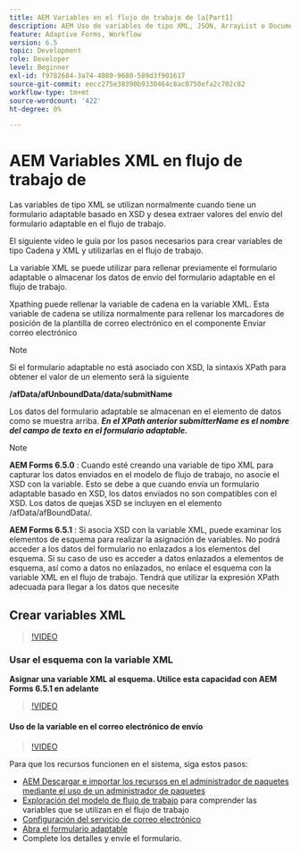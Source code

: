 ```yaml
---
title: AEM Variables en el flujo de trabajo de la[Part1]
description: AEM Uso de variables de tipo XML, JSON, ArrayList o Document en un flujo de trabajo de
feature: Adaptive Forms, Workflow
version: 6.5
topic: Development
role: Developer
level: Beginner
exl-id: f9782684-3a74-4080-9680-589d3f901617
source-git-commit: eecc275e38390b9330464c8ac0750efa2c702c82
workflow-type: tm+mt
source-wordcount: '422'
ht-degree: 0%

---
```


# AEM Variables XML en flujo de trabajo de

Las variables de tipo XML se utilizan normalmente cuando tiene un formulario adaptable basado en XSD y desea extraer valores del envío del formulario adaptable en el flujo de trabajo.

El siguiente vídeo le guía por los pasos necesarios para crear variables de tipo Cadena y XML y utilizarlas en el flujo de trabajo.

La variable XML se puede utilizar para rellenar previamente el formulario adaptable o almacenar los datos de envío del formulario adaptable en el flujo de trabajo.

Xpathing puede rellenar la variable de cadena en la variable XML. Esta variable de cadena se utiliza normalmente para rellenar los marcadores de posición de la plantilla de correo electrónico en el componente Enviar correo electrónico

>[!NOTE]
>
>Si el formulario adaptable no está asociado con XSD, la sintaxis XPath para obtener el valor de un elemento será la siguiente
>
>**/afData/afUnboundData/data/submitName**

Los datos del formulario adaptable se almacenan en el elemento de datos como se muestra arriba. **_En el XPath anterior submitterName es el nombre del campo de texto en el formulario adaptable._**

>[!NOTE]
>
>**AEM Forms 6.5.0** : Cuando esté creando una variable de tipo XML para capturar los datos enviados en el modelo de flujo de trabajo, no asocie el XSD con la variable. Esto se debe a que cuando envía un formulario adaptable basado en XSD, los datos enviados no son compatibles con el XSD. Los datos de quejas XSD se incluyen en el elemento /afData/afBoundData/.
>
>**AEM Forms 6.5.1** : Si asocia XSD con la variable XML, puede examinar los elementos de esquema para realizar la asignación de variables. No podrá acceder a los datos del formulario no enlazados a los elementos del esquema. Si su caso de uso es acceder a datos enlazados a elementos de esquema, así como a datos no enlazados, no enlace el esquema con la variable XML en el flujo de trabajo. Tendrá que utilizar la expresión XPath adecuada para llegar a los datos que necesite

## Crear variables XML

>[!VIDEO](https://video.tv.adobe.com/v/26440?quality=12&learn=on)

### Usar el esquema con la variable XML

**Asignar una variable XML al esquema. Utilice esta capacidad con AEM Forms 6.5.1 en adelante**

>[!VIDEO](https://video.tv.adobe.com/v/28098?quality=12&learn=on)

#### Uso de la variable en el correo electrónico de envío

>[!VIDEO](https://video.tv.adobe.com/v/26441?quality=12&learn=on)

Para que los recursos funcionen en el sistema, siga estos pasos:

* [AEM Descargar e importar los recursos en el administrador de paquetes mediante el uso de un administrador de paquetes](assets/xmlandstringvariable.zip)
* [Exploración del modelo de flujo de trabajo](http://localhost:4502/editor.html/conf/global/settings/workflow/models/vacationrequest.html) para comprender las variables que se utilizan en el flujo de trabajo
* [Configuración del servicio de correo electrónico](https://helpx.adobe.com/experience-manager/6-5/sites/administering/using/notification.html#ConfiguringtheMailService)
* [Abra el formulario adaptable](http://localhost:4502/content/dam/formsanddocuments/applicationfortimeoff/jcr:content?wcmmode=disabled)
* Complete los detalles y envíe el formulario.
